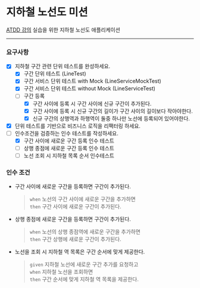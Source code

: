 # 지하철 노선도 미션
[ATDD 강의](https://edu.nextstep.camp/c/R89PYi5H) 실습을 위한 지하철 노선도 애플리케이션

---

### 요구사항

- [X] 지하철 구간 관련 단위 테스트를 완성하세요.
  - [X] 구간 단위 테스트 (LineTest)
  - [X] 구간 서비스 단위 테스트 with Mock (LineServiceMockTest)
  - [X] 구간 서비스 단위 테스트 without Mock (LineServiceTest)
  - [ ] 구간 등록 
    - [X] 구간 사이에 등록 시 구간 사이에 신규 구간이 추가된다.
    - [X] 구간 사이에 등록 시 신규 구간의 길이가 구간 사이의 길이보다 작아야한다.
    - [X] 신규 구간의 상행역과 하행역이 둘중 하나만 노선에 등록되어 있어야한다.
- [X] 단위 테스트를 기반으로 비즈니스 로직을 리팩터링 하세요.
- [ ] 인수조건을 검증하는 인수 테스트를 작성하세요.
  - [X] 구간 사이에 새로운 구간 등록 인수 테스트
  - [ ] 상행 종점에 새로운 구간 등록 인수 테스트
  - [ ] 노선 조회 시 지하철 목록 순서 인수테스트
  
### 인수 조건

- 구간 사이에 새로운 구간을 등록하면 구간이 추가된다.
  > `when` 노선의 구간 사이에 새로운 구간을 추가하면   
  > `then` 구간 사이에 새로운 구간이 추가된다. 
- 상행 종점에 새로운 구간을 등록하면 구간이 추가된다.
  > `when` 노선의 상행 종점역에 새로운 구간을 추가하면   
  > `then` 구간 상행에 새로운 구간이 추가된다. 
- 노선을 조회 시 지하철 역 목록은 구간 순서에 맞게 제공한다.
  > `given` 지하철 노선에 새로운 구간 추가를 요청하고   
  > `when` 지하철 노선을 조회하면   
  > `then` 구간 순서에 맞게 지하철 역 목록을 제공한다.